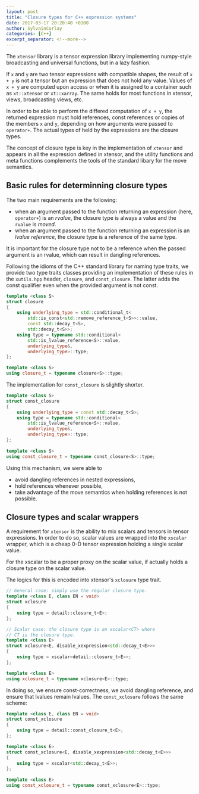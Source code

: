 ```yaml
---
layout: post
title: "Closure types for C++ expression systems"
date: 2017-03-17 20:20:40 +0100
author: SylvainCorlay
categories: [C++]
excerpt_separator: <!--more-->
---
```


The `xtensor` library is a tensor expression library implementing numpy-style broadcasting and universal functions, but in a lazy fashion.

If `x` and `y` are two tensor expressions with compatible shapes, the result of `x + y` is not a tensor but an expression that does
not hold any value. Values of `x + y` are computed upon access or when it is assigned to a container such as `xt::xtensor` or
`xt::xarray`. The same holds for most functions in xtensor, views, broadcasting views, etc.

In order to be able to perform the differed computation of `x + y`, the returned expression must hold references, const references or
copies of the members `x` and `y`, depending on how arguments were passed to `operator+`. The actual types of held by the expressions
are the closure types.

<!--more-->

The concept of closure type is key in the implementation of `xtensor` and appears in all the expression defined in xtensor, and the
utility functions and meta functions complements the tools of the standard libary for the move semantics. 

## Basic rules for determinning closure types

The two main requirements are the following:

 - when an argument passed to the function returning an expression (here, `operator+`) is an *rvalue*, the closure type is always a value and the `rvalue` is *moved*.
 - when an argument passed to the function returning an expression is an *lvalue reference*, the closure type is a reference of the same type.

It is important for the closure type not to be a reference when the passed argument is an rvalue, which can result in dangling references.

Following the idioms of the C++ standard library for naming type traits, we provide two type traits classes providing an implementation of these rules
in the `xutils.hpp` header, `closure`, and `const_closure`. The latter adds the const qualifier even when the provided argument is not const.

```cpp
template <class S>
struct closure
{
    using underlying_type = std::conditional_t<
        std::is_const<std::remove_reference_t<S>>::value,
        const std::decay_t<S>,
        std::decay_t<S>>;
    using type = typename std::conditional<
        std::is_lvalue_reference<S>::value,
        underlying_type&,
        underlying_type>::type;
};

template <class S>
using closure_t = typename closure<S>::type;
```

The implementation for `const_closure` is slightly shorter.

```cpp
template <class S>
struct const_closure
{
    using underlying_type = const std::decay_t<S>;
    using type = typename std::conditional<
        std::is_lvalue_reference<S>::value,
        underlying_type&,
        underlying_type>::type;
};
        
template <class S>
using const_closure_t = typename const_closure<S>::type;
```

Using this mechanism, we were able to

 - avoid dangling references in nested expressions,
 - hold references whenever possible,
 - take advantage of the move semantics when holding references is not possible.

## Closure types and scalar wrappers

A requirement for `xtensor` is the ability to mix scalars and tensors in tensor expressions. In order to do so,
scalar values are wrapped into the `xscalar` wrapper, which is a cheap 0-D tensor expression holding a single
scalar value.

For the xscalar to be a proper proxy on the scalar value, if actually holds a closure type on the scalar value.

The logics for this is encoded into xtensor's `xclosure` type trait.

```cpp
// General case: simply use the regular closure type.
template <class E, class EN = void>
struct xclosure
{
    using type = detail::closure_t<E>;
};

// Scalar case: the closure type is an xscalar<CT> where
// CT is the closure type.
template <class E>
struct xclosure<E, disable_xexpression<std::decay_t<E>>>
{
    using type = xscalar<detail::closure_t<E>>;
};

template <class E>
using xclosure_t = typename xclosure<E>::type;
```

In doing so, we ensure const-correctness, we avoid dangling reference, and ensure that lvalues remain lvalues.
The `const_xclosure` follows the same scheme:

```cpp
template <class E, class EN = void>
struct const_xclosure
{
    using type = detail::const_closure_t<E>;
};

template <class E>
struct const_xclosure<E, disable_xexpression<std::decay_t<E>>>
{
    using type = xscalar<std::decay_t<E>>;
};
 
template <class E>
using const_xclosure_t = typename const_xclosure<E>::type;
```
